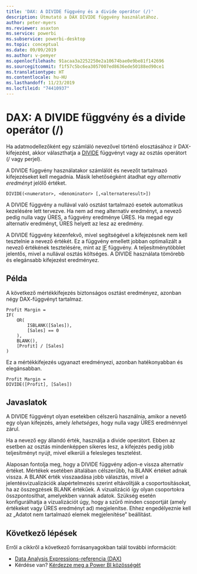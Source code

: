 ```yaml
---
title: 'DAX: A DIVIDE függvény és a divide operátor (/)'
description: Útmutató a DAX DIVIDE függvény használatához.
author: peter-myers
ms.reviewer: asaxton
ms.service: powerbi
ms.subservice: powerbi-desktop
ms.topic: conceptual
ms.date: 09/09/2019
ms.author: v-pemyer
ms.openlocfilehash: 91acaa3a2252250e2a10674bae0e9be81f142696
ms.sourcegitcommit: f1f57c5bc6ea3057007ed8636ede50188ed90ce1
ms.translationtype: HT
ms.contentlocale: hu-HU
ms.lasthandoff: 11/23/2019
ms.locfileid: "74410937"
---
```

# <a name="dax-divide-function-vs-divide-operator-"></a>DAX: A DIVIDE függvény és a divide operátor (/)

Ha adatmodellezőként egy számláló nevezővel történő elosztásához ír DAX-kifejezést, akkor választhatja a [DIVIDE](/dax/divide-function-dax) függvényt vagy az osztás operátort (/ vagy perjel).

A DIVIDE függvény használatakor számlálót és nevezőt tartalmazó kifejezéseket kell megadnia. Másik lehetőségként átadhat egy _alternatív eredményt_ jelölő értéket.

```dax
DIVIDE(<numerator>, <denominator> [,<alternateresult>])
```

A DIVIDE függvény a nullával való osztást tartalmazó esetek automatikus kezelésére lett tervezve. Ha nem ad meg alternatív eredményt, a nevező pedig nulla vagy ÜRES, a függvény eredménye ÜRES. Ha megad egy alternatív eredményt, ÜRES helyett az lesz az eredmény.

A DIVIDE függvény kézenfekvő, mivel segítségével a kifejezésnek nem kell tesztelnie a nevező értékét. Ez a függvény emellett jobban optimalizált a nevező értékének tesztelésére, mint az [IF](/dax/if-function-dax) függvény. A teljesítménytöbblet jelentős, mivel a nullával osztás költséges. A DIVIDE használata tömörebb és elegánsabb kifejezést eredményez.

## <a name="example"></a>Példa

A következő mértékkifejezés biztonságos osztást eredményez, azonban négy DAX-függvényt tartalmaz.

```dax
Profit Margin =
IF(
    OR(
        ISBLANK([Sales]),
        [Sales] == 0
    ),
    BLANK(),
    [Profit] / [Sales]
)
```

Ez a mértékkifejezés ugyanazt eredményezi, azonban hatékonyabban és elegánsabban.

```dax
Profit Margin =
DIVIDE([Profit], [Sales])
```

## <a name="recommendations"></a>Javaslatok

A DIVIDE függvényt olyan esetekben célszerű használnia, amikor a nevető egy olyan kifejezés, amely _lehetséges_, hogy nulla vagy ÜRES eredménnyel zárul.

Ha a nevező egy állandó érték, használja a divide operátort. Ebben az esetben az osztás mindenképpen sikeres lesz, a kifejezés pedig jobb teljesítményt nyújt, mivel elkerüli a felesleges tesztelést.

Alaposan fontolja meg, hogy a DIVIDE függvény adjon-e vissza alternatív értéket. Mértékek esetében általában célszerűbb, ha BLANK értéket adnak vissza. A BLANK érték visszaadása jobb választás, mivel a jelentésvizualizációk alapértelmezés szerint eltávolítják a csoportosításokat, ha az összegzések BLANK értékűek. A vizualizáció így olyan csoportokra összpontosíthat, amelyekben vannak adatok. Szükség esetén konfigurálhatja a vizualizációt úgy, hogy a szűrő minden csoportját (amely értékeket vagy ÜRES eredményt ad) megjelenítse. Ehhez engedélyeznie kell az „Adatot nem tartalmazó elemek megjelenítése” beállítást.

## <a name="next-steps"></a>Következő lépések

Erről a cikkről a következő forrásanyagokban talál további információt:

- [Data Analysis Expressions-referencia (DAX)](/dax/)
- Kérdése van? [Kérdezze meg a Power BI közösségét](https://community.powerbi.com/)
